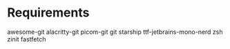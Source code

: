 # Requirements

awesome-git
alacritty-git
picom-git
git
starship
ttf-jetbrains-mono-nerd
zsh
zinit
fastfetch
